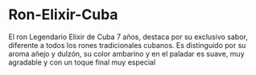 # Ron-Elixir-Cuba
El ron Legendario Elixir de Cuba 7 años, destaca por su exclusivo sabor, diferente a todos los rones tradicionales cubanos. Es distinguido por su aroma añejo y dulzón, su color ambarino y en el paladar es suave, muy agradable y con un toque final muy especial
